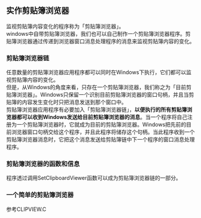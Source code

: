 ## 实作剪贴簿浏览器
监视剪贴簿内容变化的程序称为「剪贴簿浏览器」。   
windows中自带剪贴簿浏览器，我们也可以自己制作一个剪贴簿浏览器程序。剪贴簿浏览器通过传递到浏览器窗口消息处理程序的消息来监视剪贴簿内容的变化。
### 剪贴簿浏览器链
任意数量的剪贴簿浏览器应用程序都可以同时在Windows下执行，它们都可以监视剪贴簿内容的变化。   
但是，从Windows的角度来看，只存在一个剪贴簿浏览器，我们称之为「目前剪贴簿浏览器」。Windows只保留一个识别目前剪贴簿浏览器的窗口句柄，并且当剪贴簿的内容发生变化时只把消息发送到那个窗口中。    
剪贴簿浏览器应用程序有必要加入「剪贴簿浏览器链」，**以便执行的所有剪贴簿浏览器都可以收到Windows发送给目前剪贴簿浏览器的消息**。当一个程序将自己注册为一个剪贴簿浏览器时，它就成为目前的剪贴簿浏览器。Windows把先前的目前浏览器窗口句柄交给这个程序，并且此程序将储存这个句柄。当此程序收到一个剪贴簿浏览器消息时，它把这个消息发送给剪贴簿链中下一个程序的窗口消息处理程序。
### 剪贴簿浏览器的函数和信息
程序透过调用SetClipboardViewer函数可以成为剪贴簿浏览器链的一部分。
### 一个简单的剪贴簿浏览器
参考CLIPVIEW.C   